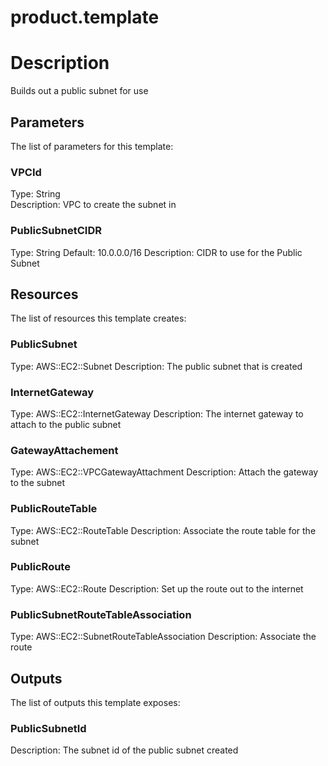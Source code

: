 # product.template
# Description
Builds out a public subnet for use


## Parameters
The list of parameters for this template:

### VPCId 
Type: String  
Description: VPC to create the subnet in
 
### PublicSubnetCIDR 
Type: String 
Default: 10.0.0.0/16 
Description: CIDR to use for the Public Subnet
 

## Resources
The list of resources this template creates:

### PublicSubnet 
Type: AWS::EC2::Subnet 
Description: The public subnet that is created 
### InternetGateway 
Type: AWS::EC2::InternetGateway 
Description: The internet gateway to attach to the public subnet 
### GatewayAttachement 
Type: AWS::EC2::VPCGatewayAttachment 
Description: Attach the gateway to the subnet 
### PublicRouteTable 
Type: AWS::EC2::RouteTable 
Description: Associate the route table for the subnet 
### PublicRoute 
Type: AWS::EC2::Route 
Description: Set up the route out to the internet 
### PublicSubnetRouteTableAssociation 
Type: AWS::EC2::SubnetRouteTableAssociation 
Description: Associate the route 

## Outputs
The list of outputs this template exposes:

### PublicSubnetId 
Description: The subnet id of the public subnet created  

